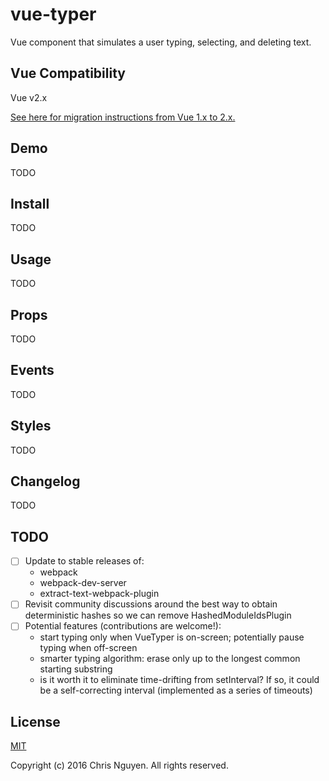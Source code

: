 # vue-typer
Vue component that simulates a user typing, selecting, and deleting text.

## Vue Compatibility
Vue v2.x

[See here for migration instructions from Vue 1.x to 2.x.](https://vuejs.org/v2/guide/migration.html)

## Demo
TODO

## Install
TODO

## Usage
TODO

## Props
TODO

## Events
TODO

## Styles
TODO

## Changelog
TODO

## TODO
- [ ] Update to stable releases of:
  - webpack
  - webpack-dev-server
  - extract-text-webpack-plugin
- [ ] Revisit community discussions around the best way to obtain deterministic hashes so we can remove HashedModuleIdsPlugin
- [ ] Potential features (contributions are welcome!):
  - start typing only when VueTyper is on-screen; potentially pause typing when off-screen
  - smarter typing algorithm: erase only up to the longest common starting substring
  - is it worth it to eliminate time-drifting from setInterval? If so, it could be a self-correcting interval (implemented as a series of timeouts)

## License

[MIT](http://opensource.org/licenses/MIT)

Copyright (c) 2016 Chris Nguyen. All rights reserved.
